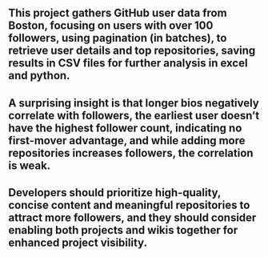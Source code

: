 ## This project gathers GitHub user data from Boston, focusing on users with over 100 followers, using pagination (in batches),  to retrieve user details and top repositories, saving results in CSV files for further analysis in excel and python.
## A surprising insight is that longer bios negatively correlate with followers, the earliest user doesn’t have the highest follower count, indicating no first-mover advantage, and while adding more repositories increases followers, the correlation is weak.
## Developers should prioritize high-quality, concise content and meaningful repositories to attract more followers, and they should consider enabling both projects and wikis together for enhanced project visibility.
